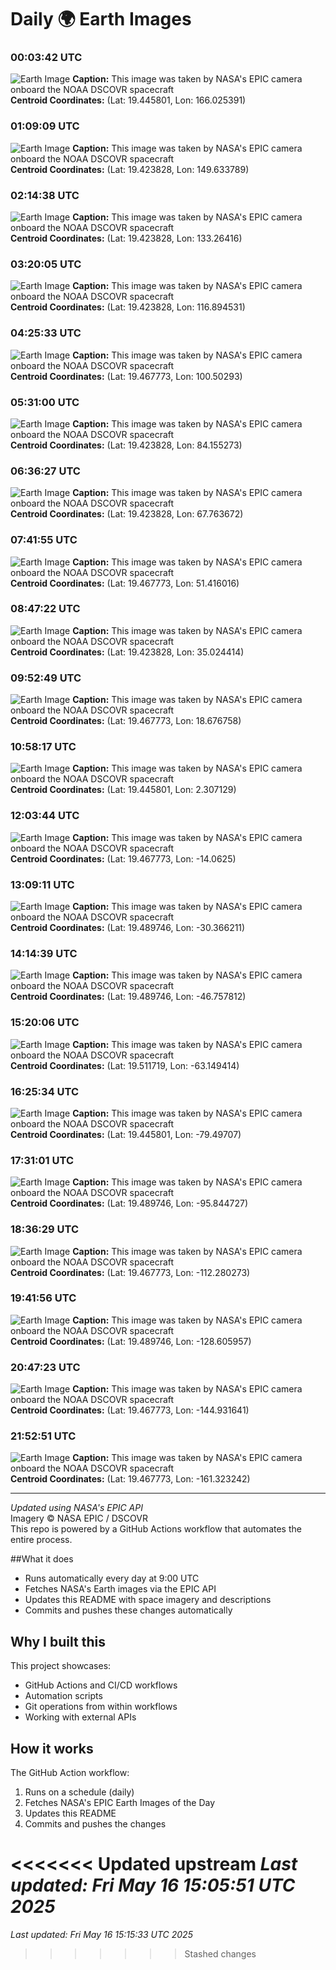 # Daily 🌍 Earth Images

### 00:03:42 UTC
![Earth Image](./history/2025-05-15/000342.jpg)
**Caption:** This image was taken by NASA's EPIC camera onboard the NOAA DSCOVR spacecraft  
**Centroid Coordinates:** (Lat: 19.445801, Lon: 166.025391)

### 01:09:09 UTC
![Earth Image](./history/2025-05-15/010909.jpg)
**Caption:** This image was taken by NASA's EPIC camera onboard the NOAA DSCOVR spacecraft  
**Centroid Coordinates:** (Lat: 19.423828, Lon: 149.633789)

### 02:14:38 UTC
![Earth Image](./history/2025-05-15/021438.jpg)
**Caption:** This image was taken by NASA's EPIC camera onboard the NOAA DSCOVR spacecraft  
**Centroid Coordinates:** (Lat: 19.423828, Lon: 133.26416)

### 03:20:05 UTC
![Earth Image](./history/2025-05-15/032005.jpg)
**Caption:** This image was taken by NASA's EPIC camera onboard the NOAA DSCOVR spacecraft  
**Centroid Coordinates:** (Lat: 19.423828, Lon: 116.894531)

### 04:25:33 UTC
![Earth Image](./history/2025-05-15/042533.jpg)
**Caption:** This image was taken by NASA's EPIC camera onboard the NOAA DSCOVR spacecraft  
**Centroid Coordinates:** (Lat: 19.467773, Lon: 100.50293)

### 05:31:00 UTC
![Earth Image](./history/2025-05-15/053100.jpg)
**Caption:** This image was taken by NASA's EPIC camera onboard the NOAA DSCOVR spacecraft  
**Centroid Coordinates:** (Lat: 19.423828, Lon: 84.155273)

### 06:36:27 UTC
![Earth Image](./history/2025-05-15/063627.jpg)
**Caption:** This image was taken by NASA's EPIC camera onboard the NOAA DSCOVR spacecraft  
**Centroid Coordinates:** (Lat: 19.423828, Lon: 67.763672)

### 07:41:55 UTC
![Earth Image](./history/2025-05-15/074155.jpg)
**Caption:** This image was taken by NASA's EPIC camera onboard the NOAA DSCOVR spacecraft  
**Centroid Coordinates:** (Lat: 19.467773, Lon: 51.416016)

### 08:47:22 UTC
![Earth Image](./history/2025-05-15/084722.jpg)
**Caption:** This image was taken by NASA's EPIC camera onboard the NOAA DSCOVR spacecraft  
**Centroid Coordinates:** (Lat: 19.423828, Lon: 35.024414)

### 09:52:49 UTC
![Earth Image](./history/2025-05-15/095249.jpg)
**Caption:** This image was taken by NASA's EPIC camera onboard the NOAA DSCOVR spacecraft  
**Centroid Coordinates:** (Lat: 19.467773, Lon: 18.676758)

### 10:58:17 UTC
![Earth Image](./history/2025-05-15/105817.jpg)
**Caption:** This image was taken by NASA's EPIC camera onboard the NOAA DSCOVR spacecraft  
**Centroid Coordinates:** (Lat: 19.445801, Lon: 2.307129)

### 12:03:44 UTC
![Earth Image](./history/2025-05-15/120344.jpg)
**Caption:** This image was taken by NASA's EPIC camera onboard the NOAA DSCOVR spacecraft  
**Centroid Coordinates:** (Lat: 19.467773, Lon: -14.0625)

### 13:09:11 UTC
![Earth Image](./history/2025-05-15/130911.jpg)
**Caption:** This image was taken by NASA's EPIC camera onboard the NOAA DSCOVR spacecraft  
**Centroid Coordinates:** (Lat: 19.489746, Lon: -30.366211)

### 14:14:39 UTC
![Earth Image](./history/2025-05-15/141439.jpg)
**Caption:** This image was taken by NASA's EPIC camera onboard the NOAA DSCOVR spacecraft  
**Centroid Coordinates:** (Lat: 19.489746, Lon: -46.757812)

### 15:20:06 UTC
![Earth Image](./history/2025-05-15/152006.jpg)
**Caption:** This image was taken by NASA's EPIC camera onboard the NOAA DSCOVR spacecraft  
**Centroid Coordinates:** (Lat: 19.511719, Lon: -63.149414)

### 16:25:34 UTC
![Earth Image](./history/2025-05-15/162534.jpg)
**Caption:** This image was taken by NASA's EPIC camera onboard the NOAA DSCOVR spacecraft  
**Centroid Coordinates:** (Lat: 19.445801, Lon: -79.49707)

### 17:31:01 UTC
![Earth Image](./history/2025-05-15/173101.jpg)
**Caption:** This image was taken by NASA's EPIC camera onboard the NOAA DSCOVR spacecraft  
**Centroid Coordinates:** (Lat: 19.489746, Lon: -95.844727)

### 18:36:29 UTC
![Earth Image](./history/2025-05-15/183629.jpg)
**Caption:** This image was taken by NASA's EPIC camera onboard the NOAA DSCOVR spacecraft  
**Centroid Coordinates:** (Lat: 19.467773, Lon: -112.280273)

### 19:41:56 UTC
![Earth Image](./history/2025-05-15/194156.jpg)
**Caption:** This image was taken by NASA's EPIC camera onboard the NOAA DSCOVR spacecraft  
**Centroid Coordinates:** (Lat: 19.489746, Lon: -128.605957)

### 20:47:23 UTC
![Earth Image](./history/2025-05-15/204723.jpg)
**Caption:** This image was taken by NASA's EPIC camera onboard the NOAA DSCOVR spacecraft  
**Centroid Coordinates:** (Lat: 19.467773, Lon: -144.931641)

### 21:52:51 UTC
![Earth Image](./history/2025-05-15/215251.jpg)
**Caption:** This image was taken by NASA's EPIC camera onboard the NOAA DSCOVR spacecraft  
**Centroid Coordinates:** (Lat: 19.467773, Lon: -161.323242)



---

*Updated using NASA's EPIC API*  
Imagery © NASA EPIC / DSCOVR  
This repo is powered by a GitHub Actions workflow that automates the entire process.

##What it does

- Runs automatically every day at 9:00 UTC  
- Fetches NASA's Earth images via the EPIC API  
- Updates this README with space imagery and descriptions  
- Commits and pushes these changes automatically  

## Why I built this

This project showcases:

- GitHub Actions and CI/CD workflows  
- Automation scripts  
- Git operations from within workflows  
- Working with external APIs  

## How it works

The GitHub Action workflow:

1. Runs on a schedule (daily)  
2. Fetches NASA's EPIC Earth Images of the Day  
3. Updates this README  
4. Commits and pushes the changes  

<<<<<<< Updated upstream
_Last updated: Fri May 16 15:05:51 UTC 2025_
=======
_Last updated: Fri May 16 15:15:33 UTC 2025_
>>>>>>> Stashed changes
